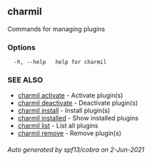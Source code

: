 ## charmil

Commands for managing plugins

### Options

```
  -h, --help   help for charmil
```

### SEE ALSO

* [charmil activate](charmil_activate.md)	 - Activate plugin(s)
* [charmil deactivate](charmil_deactivate.md)	 - Deactivate plugin(s)
* [charmil install](charmil_install.md)	 - Install plugin(s)
* [charmil installed](charmil_installed.md)	 - Show installed plugins
* [charmil list](charmil_list.md)	 - List all plugins
* [charmil remove](charmil_remove.md)	 - Remove plugin(s)

###### Auto generated by spf13/cobra on 2-Jun-2021
